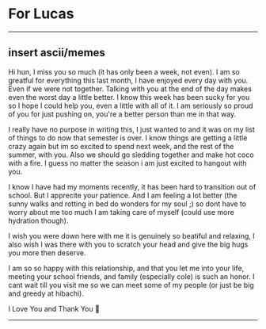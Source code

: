 # For Lucas
---
insert ascii/memes
---
Hi hun, I miss you so much (it has only been a week, not even). I am so greatful for everything this last month, I have enjoyed every day with you. Even if we were not together. 
Talking with you at the end of the day makes even the worst day a little better. I know this week has been sucky for you so I hope I could help you, even a little with all of it. 
I am seriously so proud of you for just pushing on, you're a better person than me in that way.

I really have no purpose in writing this, I just wanted to and it was on my list of things to do now that semester is over. 
I know things are getting a little crazy again but im so excited to spend next week, and the rest of the summer, with you. Also we should go sledding together and make hot coco with a fire.
I guess no matter the season i am just excited to hangout with you. 

I know I have had my moments recently, it has been hard to transition out of school. But I apprecite your patience. And I am feeling a lot better (the sunny walks and rotting in bed do wonders for my soul ;) 
so dont have to worry about me too much I am taking care of myself (could use more hydration though).

I wish you were down here with me it is genuinely so beatiful and relaxing, I also wish I was there with you to scratch your head and give the big hugs you more then deserve.

I am so so happy with this relationship, and that you let me into your life, meeting your school friends, and family (especially cole) is such an honor.
I cant wait till you visit me so we can meet some of my people (or just be big and greedy at hibachi).

I Love You and Thank You 💝

---
